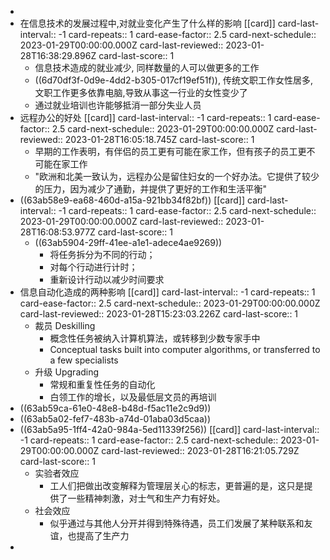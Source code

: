 -
- 在信息技术的发展过程中,对就业变化产生了什么样的影响 [[card]]
  card-last-interval:: -1
  card-repeats:: 1
  card-ease-factor:: 2.5
  card-next-schedule:: 2023-01-29T00:00:00.000Z
  card-last-reviewed:: 2023-01-28T16:38:29.896Z
  card-last-score:: 1
	- 信息技术造成的就业减少, 同样数量的人可以做更多的工作
	- ((6d70df3f-0d9e-4dd2-b305-017cf19ef51f)), 传统文职工作女性居多,文职工作更多依靠电脑,导致从事这一行业的女性变少了
	- 通过就业培训也许能够抵消一部分失业人员
- 远程办公的好处 [[card]]
  card-last-interval:: -1
  card-repeats:: 1
  card-ease-factor:: 2.5
  card-next-schedule:: 2023-01-29T00:00:00.000Z
  card-last-reviewed:: 2023-01-28T16:05:18.745Z
  card-last-score:: 1
	- 早期的工作表明，有伴侣的员工更有可能在家工作，但有孩子的员工更不可能在家工作
	- "欧洲和北美一致认为，远程办公是留住妇女的一个好办法。它提供了较少的压力，因为减少了通勤，并提供了更好的工作和生活平衡"
- ((63ab58e9-ea68-460d-a15a-921bb34f82bf)) [[card]]
  card-last-interval:: -1
  card-repeats:: 1
  card-ease-factor:: 2.5
  card-next-schedule:: 2023-01-29T00:00:00.000Z
  card-last-reviewed:: 2023-01-28T16:08:53.977Z
  card-last-score:: 1
	- ((63ab5904-29ff-41ee-a1e1-adece4ae9269))
		- 将任务拆分为不同的行动；
		- 对每个行动进行计时；
		- 重新设计行动以减少时间要求
- 信息自动化造成的两种影响 [[card]]
  card-last-interval:: -1
  card-repeats:: 1
  card-ease-factor:: 2.5
  card-next-schedule:: 2023-01-29T00:00:00.000Z
  card-last-reviewed:: 2023-01-28T15:23:03.226Z
  card-last-score:: 1
	- 裁员 Deskilling
		- 概念性任务被纳入计算机算法，或转移到少数专家手中
		- Conceptual tasks built into computer algorithms, or transferred to a few specialists
	- 升级 Upgrading
		- 常规和重复性任务的自动化
		- 白领工作的增长，以及最低层文员的再培训
- ((63ab59ca-61e0-48e8-b48d-f5ac11e2c9d9))
- ((63ab5a02-fef7-483b-a74d-01aba03d5caa))
- ((63ab5a95-1ff4-42a0-984a-5ed11339f256)) [[card]]
  card-last-interval:: -1
  card-repeats:: 1
  card-ease-factor:: 2.5
  card-next-schedule:: 2023-01-29T00:00:00.000Z
  card-last-reviewed:: 2023-01-28T16:21:05.729Z
  card-last-score:: 1
	- 实验者效应
		- 工人们把做出改变解释为管理层关心的标志，更普遍的是，这只是提供了一些精神刺激，对士气和生产力有好处。
	- 社会效应
		- 似乎通过与其他人分开并得到特殊待遇，员工们发展了某种联系和友谊，也提高了生产力
-